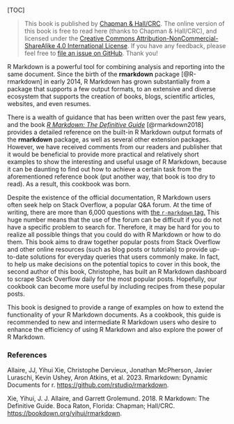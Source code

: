 [TOC]

> This book is published by [Chapman & Hall/CRC](https://www.routledge.com/p/book/9780367563837). The online version of this book is free to read here (thanks to Chapman & Hall/CRC), and licensed under the [Creative Commons Attribution-NonCommercial-ShareAlike 4.0 International License](http://creativecommons.org/licenses/by-nc-sa/4.0/). If you have any feedback, please feel free to [file an issue on GitHub](https://github.com/yihui/rmarkdown-cookbook/issues/new). Thank you!

R Markdown is a powerful tool for combining analysis and reporting into the same document. Since the birth of the **rmarkdown** package [@R-rmarkdown] in early 2014, R Markdown has grown substantially from a package that supports a few output formats, to an extensive and diverse ecosystem that supports the creation of books, blogs, scientific articles, websites, and even resumes.

There is a wealth of guidance that has been written over the past few years, and the book [*R Markdown: The Definitive Guide*](https://bookdown.org/yihui/rmarkdown/) [@rmarkdown2018] provides a detailed reference on the built-in R Markdown output formats of the **rmarkdown** package, as well as several other extension packages. However, we have received comments from our readers and publisher that it would be beneficial to provide more practical and relatively short examples to show the interesting and useful usage of R Markdown, because it can be daunting to find out how to achieve a certain task from the aforementioned reference book (put another way, that book is too dry to read). As a result, this cookbook was born.

Despite the existence of the official documentation, R Markdown users often seek help on Stack Overflow, a popular Q&A forum. At the time of writing, there are more than 6,000 questions with [the `r-markdown` tag.](https://stackoverflow.com/questions/tagged/r-markdown) This huge number means that the use of the forum can be difficult if you do not have a specific problem to search for. Therefore, it may be hard for you to realize all possible things that you could do with R Markdown or how to do them. This book aims to draw together popular posts from Stack Overflow and other online resources (such as blog posts or tutorials) to provide up-to-date solutions for everyday queries that users commonly make. In fact, to help us make decisions on the potential topics to cover in this book, the second author of this book, Christophe, has built an R Markdown dashboard to scrape Stack Overflow daily for the most popular posts. Hopefully, our cookbook can become more useful by including recipes from these popular posts.

This book is designed to provide a range of examples on how to extend the functionality of your R Markdown documents. As a cookbook, this guide is recommended to new and intermediate R Markdown users who desire to enhance the efficiency of using R Markdown and also explore the power of R Markdown.

### References

Allaire, JJ, Yihui Xie, Christophe Dervieux, Jonathan McPherson, Javier Luraschi, Kevin Ushey, Aron Atkins, et al. 2023. Rmarkdown: Dynamic Documents for r. https://github.com/rstudio/rmarkdown.

Xie, Yihui, J. J. Allaire, and Garrett Grolemund. 2018. R Markdown: The Definitive Guide. Boca Raton, Florida: Chapman; Hall/CRC. https://bookdown.org/yihui/rmarkdown.